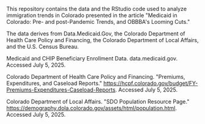 This repository contains the data and the RStudio code used to analyze immigration trends in Colorado presented in the article "Medicaid in Colorado: Pre- and post-Pandemic Trends, and OBBBA's Looming Cuts."

The data derives from Data.Medicaid.Gov, the Colorado Department of Health Care Policy and Financing, the Colorado Department of Local Affairs, and the U.S. Census Bureau.

Medicaid and CHIP Beneficiary Enrollment Data. data.medicaid.gov. Accessed July 5, 2025.

Colorado Department of Health Care Policy and Financing. "Premiums, Expenditures, and Caseload Reports." https://hcpf.colorado.gov/budget/FY-Premiums-Expenditures-Caseload-Reports. Accessed July 5, 2025.

Colorado Department of Local Affairs. "SDO Population Resource Page." https://demography.dola.colorado.gov/assets/html/population.html. Accessed July 5, 2025.
